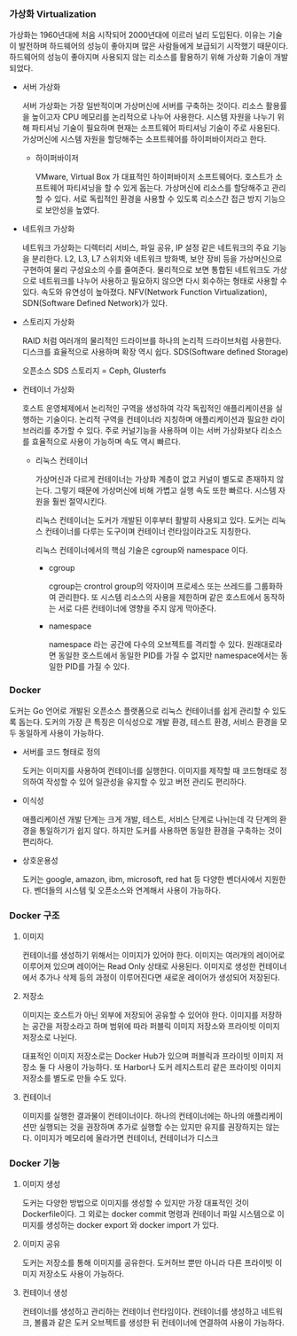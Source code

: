 ### 가상화 Virtualization



가상화는 1960년대에 처음 시작되어 2000년대에 이르러 널리 도입된다. 이유는 기술이 발전하며 하드웨어의 성능이 좋아지며 많은 사람들에게 보급되기 시작했기 때문이다. 하드웨어의 성능이 좋아지며 사용되지 않는 리소스를 활용하기 위해 가상화 기술이 개발되었다.

* 서버 가상화

  서버 가상화는 가장 일반적이며 가상머신에 서버를 구축하는 것이다. 리소스 활용률을 높이고자 CPU 메모리를 논리적으로 나누어 사용한다. 시스템 자원을 나누기 위해 파티셔닝 기술이 필요하며 현재는 소프트웨어 파티셔닝 기술이 주로 사용된다. 가상머신에 시스템 자원을 할당해주는 소프트웨어를 하이퍼바이저라고 한다.

  * 하이퍼바이저

    VMware, Virtual Box 가 대표적인 하이퍼바이저 소프트웨어다. 호스트가 소프트웨어 파티셔닝을 할 수 있게 돕는다. 가상머신에 리소스를 할당해주고 관리할 수 있다. 서로 독립적인 환경을 사용할 수 있도록 리소스간 접근 방지 기능으로 보안성을 높였다. 

* 네트워크 가상화

  네트워크 가상화는 디렉터리 서비스, 파일 공유, IP 설정 같은 네트워크의 주요 기능을 분리한다. L2, L3, L7 스위치와 네트워크 방화벽, 보안 장비 등을 가상머신으로 구현하여 물리 구성요소의 수를 줄여준다. 물리적으로 보면 통합된 네트워크도 가상으로 네트워크를 나누어 사용하고 필요하지 않으면 다시 회수하는 형태로 사용할 수 있다. 속도와 유연성이 높아졌다. NFV(Network Function Virtualization), SDN(Software Defined Network)가 있다.

* 스토리지 가상화

  RAID 처럼 여러개의 물리적인 드라이브를 하나의 논리적 드라이브처럼 사용한다. 디스크를 효율적으로 사용하며 확장 역시 쉽다. SDS(Software defined Storage)

  오픈소스 SDS 스토리지 = Ceph, Glusterfs

* 컨테이너 가상화

  호스트 운영체제에서 논리적인 구역을 생성하여 각각 독립적인 애플리케이션을 실행하는 기술이다. 논리적 구역을 컨테이너라 지칭하며 애플리케이션과 필요한 라이브러리를 추가할 수 있다. 주로 커널기능을 사용하며 이는 서버 가상화보다 리소스를 효율적으로 사용이 가능하며 속도 역시 빠르다.

  * 리눅스 컨테이너

    가상머신과 다르게 컨테이너는 가상화 계층이 없고 커널이 별도로 존재하지 않는다. 그렇기 때문에 가상머신에 비해 가볍고 실행 속도 또한 빠르다. 시스템 자원을 훨씬 절약시킨다.

    리눅스 컨테이너는 도커가 개발된 이후부터 활발히 사용되고 있다. 도커는 리눅스 컨테이너를 다루는 도구이며 컨테이너 런타임이라고도 지칭한다.

    리눅스 컨테이너에서의 핵심 기술은 cgroup와 namespace 이다.

    * cgroup

      cgroup는 crontrol group의 약자이며 프로세스 또는 쓰레드를 그룹화하여 관리한다. 또 시스템 리소스의 사용을 제한하며 같은 호스트에서 동작하는 서로 다른 컨테이너에 영향을 주지 않게 막아준다.

    * namespace 

      namespace 라는 공간에 다수의 오브젝트를 격리할 수 있다. 원래대로라면 동일한 호스트에서 동일한 PID를 가질 수 없지만 namespace에서는 동일한 PID를 가질 수 있다.



### Docker

도커는 Go 언어로 개발된 오픈소스 플랫폼으로 리눅스 컨테이너를 쉽게 관리할 수 있도록 돕는다. 도커의 가장 큰 특징은 이식성으로 개발 환경, 테스트 환경, 서비스 환경을 모두 동일하게 사용이 가능하다.

* 서버를 코드 형태로 정의

  도커는 이미지를 사용하여 컨테이너를 실행한다. 이미지를 제작할 때 코드형태로 정의하여 작성할 수 있어 일관성을 유지할 수 있고 버전 관리도 편리하다.

* 이식성

  애플리케이션 개발 단계는 크게 개발, 테스트, 서비스 단계로 나뉘는데 각 단계의 환경을 통일하기가 쉽지 않다. 하지만 도커를 사용하면 동일한 환경을 구축하는 것이 편리하다.

* 상호운용성

  도커는 google, amazon, ibm, microsoft, red hat 등 다양한 벤더사에서 지원한다. 벤더들의 시스템 및 오픈소스와 연계해서 사용이 가능하다.



### Docker 구조

1. 이미지

   컨테이너를 생성하기 위해서는 이미지가 있어야 한다. 이미지는 여러개의 레이어로 이루어져 있으며 레이어는 Read Only 상태로 사용된다. 이미지로 생성한 컨테이너에서 추가나 삭제 등의 과정이 이루어진다면 새로운 레이어가 생성되어 저장된다. 

2. 저장소

   이미지는 호스트가 아닌 외부에 저장되어 공유할 수 있어야 한다. 이미지를 저장하는 공간을 저장소라고 하며 범위에 따라 퍼블릭 이미지 저장소와 프라이빗 이미지 저장소로 나뉜다.

   대표적인 이미지 저장소로는 Docker Hub가 있으며 퍼블릭과 프라이빗 이미지 저장소 둘 다 사용이 가능하다. 또 Harbor나 도커 레지스트리 같은 프라이빗 이미지 저장소를 별도로 만들 수도 있다. 

3. 컨테이너

   이미지를 실행한 결과물이 컨테이너이다. 하나의 컨테이너에는 하나의 애플리케이션만 실행되는 것을 권장하며 추가로 실행할 수는 있지만 유지를 권장하지는 않는다. 이미지가 메모리에 올라가면 컨테이너, 컨테이너가 디스크



### Docker 기능

1. 이미지 생성

   도커는 다양한 방법으로 이미지를 생성할 수 있지만 가장 대표적인 것이 Dockerfile이다. 그 외로는 docker commit 명령과 컨테이너 파일 시스템으로 이미지를 생성하는 docker export 와 docker import 가 있다.

2. 이미지 공유

   도커는 저장소를 통해 이미지를 공유한다. 도커허브 뿐만 아니라 다른 프라이빗 이미지 저장소도 사용이 가능하다.

3. 컨테이너 생성

   컨테이너를 생성하고 관리하는 컨테이너 런타임이다. 컨테이너를 생성하고 네트워크, 볼륨과 같은 도커 오브젝트를 생성한 뒤 컨테이너에 연결하여 사용이 가능하다.

   





